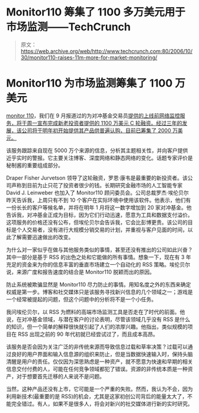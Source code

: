 # Monitor110 筹集了 1100 多万美元用于市场监测——TechCrunch

> 原文：<https://web.archive.org/web/http://www.techcrunch.com:80/2006/10/30/monitor110-raises-11m-more-for-market-monitoring/>

# Monitor110 为市场监测筹集了 1100 万美元

[](https://web.archive.org/web/20220818221421/http://monitor110.com/)[monitor 110](https://web.archive.org/web/20220818221421/http://monitor110.com/)，我们在 9 月报道过的为对冲基金交易员[提供的上线前网络监控服务，将于周一宣布完成新老投资者提供的 1100 万美元 C 轮融资。经过三年的发展，该公司将于明年初开始提供其产品供普遍认购，目前已筹集了 2000 万美元。](https://web.archive.org/web/20220818221421/http://www.beta.techcrunch.com/2006/09/21/a-look-inside-the-monitor110-research-suite)

该服务跟踪来自现在 5000 万个来源的信息，分析其主题相关性，并向客户提供近乎实时的警报。它主要关注博客、深度网络和静态网络的变化。话题专家评价是秘制酱的重要组成部分。

Draper Fisher Jurvetson 领导了这轮融资，罗恩·康韦是最重要的新投资者。该公司声称到目前为止只花了投资者很少的钱。长期研究金融市场的人工智能专家 David J. Leinweber 也加入了 Monitor110 顾问委员会。公司总裁罗杰·埃伦贝尔昨天告诉我，上周只有不到 10 个客户在实际环境中使用该软件。他表示，他们有一份长长的客户等候名单，并将在明年 1 月将这一数字增加到 20 家对冲基金。他告诉我，对冲基金正成为目标，因为它们行动迅速，愿意为工具和数据支付溢价。这项服务的价格还没有公布，但埃伦贝尔会告诉我，它会比彭博更贵。该公司的目标是个人交易者，没有进行大规模分销交易的计划，并重视与客户见面的时间，以此了解需要迅速做出的改变。

为什么对一家似乎在做与其他服务类似的事情，甚至还没有推出的公司如此兴奋？其中一部分是基于 RSS 的出色之处和它能做的所有事情。想象一下，现在有 3 年充足的资金来为你的信息丰富的垂直市场建立一个自动化的 RSS 策略。埃伦贝尔说，来源广度和报告速度的结合是 Monitor110 脱颖而出的原因。

防止系统被欺骗显然是 Monitor110 尽力防止的事情。用知名度之外的东西来确定权威是第一步。博客和社交媒体只是该服务寻找新兴信息的几个领域之一；游戏是一个经常被提起的问题，但这个问题中的分析将不是一个小任务。

我问埃伦贝尔，以 RSS 为燃料的高端市场监测工具是否走在了时代的前面。他说，在对冲基金领域，与潜在客户的讨论表明，尽管该领域几乎没有 RSS 是什么的知识，但一个简单的解释很快就引起了人们的浓厚兴趣。他指出，类似规模的项目在 RSS 出现之前的 90 年代初就已经尝试过了，而且成本高昂。

该服务是否会因为关注广泛的非传统来源而导致信息过载和草率决策？过载可以通过良好的用户界面和输入信息源的组织来防止，但是当数据快速输入时，保持头脑清醒是用户的责任。仅仅因为深思熟虑是一种资产，就不愿意为快速和早期的相关信息交付付费的人，可能在任何竞争领域都犯了错误。资源的非传统本质是一种资产，对于想要首先迁移的人来说不是问题。

当然，这种产品还没有上市，它可能是一个严重的失败。然而，我认为不会，因为利用新技术(最重要的是 RSS)的机会，尤其是这家初创公司背后的能量太大了，不能完全错过。有人，如果不是很多人，将会对新兴的社交媒体进行新的实时研究。